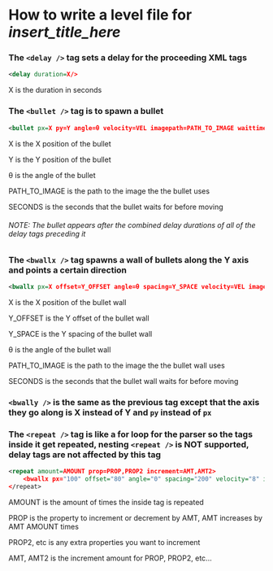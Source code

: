 # How to write a level file for <i>insert_title_here</i>

### The `<delay />` tag sets a delay for the proceeding XML tags

```xml
<delay duration=X/>
```

X is the duration in seconds

### The `<bullet />` tag is to spawn a bullet

```xml
<bullet px=X py=Y angle=θ velocity=VEL imagepath=PATH_TO_IMAGE waittime=SECONDS/>
```

X is the X position of the bullet

Y is the Y position of the bullet

θ is the angle of the bullet

PATH_TO_IMAGE is the path to the image the the bullet uses

SECONDS is the seconds that the bullet waits for before moving

###### NOTE: The bullet appears after the combined delay durations of all of the delay tags preceding it

### The `<bwallx />` tag spawns a wall of bullets along the Y axis and points a certain direction

```xml
<bwallx px=X offset=Y_OFFSET angle=θ spacing=Y_SPACE velocity=VEL imagepath=PATH_TO_IMAGE waittime=SECONDS/>
```

X is the X position of the bullet wall

Y_OFFSET is the Y offset of the bullet wall

Y_SPACE is the Y spacing of the bullet wall

θ is the angle of the bullet wall

PATH_TO_IMAGE is the path to the image the the bullet wall uses

SECONDS is the seconds that the bullet wall waits for before moving

### `<bwally />` is the same as the previous tag except that the axis they go along is X instead of Y and `py` instead of `px`

### The `<repeat />` tag is like a for loop for the parser so the tags inside it get repeated, nesting `<repeat />` is NOT supported, delay tags are not affected by this tag

```xml
<repeat amount=AMOUNT prop=PROP,PROP2 increment=AMT,AMT2>
    <bwallx px="100" offset="80" angle="0" spacing="200" velocity="8" imagepath="bone.png" waittime="4"/>
</repeat>
```

AMOUNT is the amount of times the inside tag is repeated

PROP is the property to increment or decrement by AMT, AMT increases by AMT AMOUNT times

PROP2, etc is any extra properties you want to increment

AMT, AMT2 is the increment amount for PROP, PROP2, etc...
